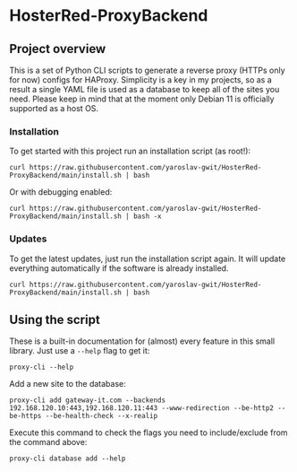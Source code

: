 # HosterRed-ProxyBackend
## Project overview
This is a set of Python CLI scripts to generate a reverse proxy (HTTPs only for now) configs for HAProxy. Simplicity is a key in my projects, so as a result a single YAML file is used as a database to keep all of the sites you need. Please keep in mind that at the moment only Debian 11 is officially supported as a host OS.
### Installation
To get started with this project run an installation script (as root!):
```
curl https://raw.githubusercontent.com/yaroslav-gwit/HosterRed-ProxyBackend/main/install.sh | bash
```

Or with debugging enabled:
```
curl https://raw.githubusercontent.com/yaroslav-gwit/HosterRed-ProxyBackend/main/install.sh | bash -x
```

### Updates
To get the latest updates, just run the installation script again. It will update everything automatically if the software is already installed.
```
curl https://raw.githubusercontent.com/yaroslav-gwit/HosterRed-ProxyBackend/main/install.sh | bash
```

## Using the script
These is a built-in documentation for (almost) every feature in this small library. Just use a `--help` flag to get it:
```
proxy-cli --help
```
Add a new site to the database:
```
proxy-cli add gateway-it.com --backends 192.168.120.10:443,192.168.120.11:443 --www-redirection --be-http2 --be-https --be-health-check --x-realip
```
Execute this command to check the flags you need to include/exclude from the command above:
```
proxy-cli database add --help
```
